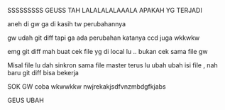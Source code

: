 
SSSSSSSSS GEUSS TAH
LALALALALAAALA 
APAKAH YG TERJADI

 
 
 
 aneh di gw ga di kasih tw perubahannya
 
 gw udah git diff tapi ga ada perubahan katanya
 ccd juga wkkwkw

emg git diff mah buat cek file yg di local lu .. bukan cek sama file gw

Misal file lu dah sinkron sama file master
terus lu ubah ubah isi file , nah baru git diff bisa bekerja



SOK GW coba wkwwkkw
nwjrekakjsdfvnzmbdgfkjabs

GEUS UBAH 